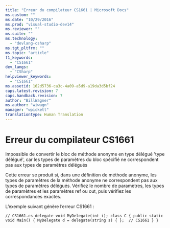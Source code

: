 ```yaml
---
title: "Erreur du compilateur CS1661 | Microsoft Docs"
ms.custom: ""
ms.date: "10/29/2016"
ms.prod: "visual-studio-dev14"
ms.reviewer: ""
ms.suite: ""
ms.technology: 
  - "devlang-csharp"
ms.tgt_pltfrm: ""
ms.topic: "article"
f1_keywords: 
  - "CS1661"
dev_langs: 
  - "CSharp"
helpviewer_keywords: 
  - "CS1661"
ms.assetid: 162d5736-ca3c-4a09-a5d9-a19da3d5bf24
caps.latest.revision: 7
caps.handback.revision: 7
author: "BillWagner"
ms.author: "wiwagn"
manager: "wpickett"
translationtype: Human Translation
---
```

# Erreur du compilateur CS1661
Impossible de convertir le bloc de méthode anonyme en type délégué 'type délégué', car les types de paramètres du bloc spécifié ne correspondent pas aux types de paramètres délégués  
  
 Cette erreur se produit si, dans une définition de méthode anonyme, les types de paramètres de la méthode anonyme ne correspondent pas aux types de paramètres délégués. Vérifiez le nombre de paramètres, les types de paramètres et les paramètres ref ou out, puis vérifiez les correspondances exactes.  
  
 L’exemple suivant génère l’erreur CS1661 :  
  
```  
// CS1661.cs delegate void MyDelegate(int i); class C { public static void Main() { MyDelegate d = delegate(string s) { };  // CS1661 } }  
```